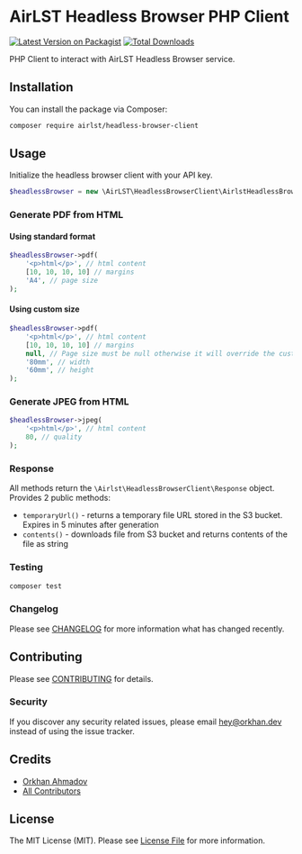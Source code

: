 # AirLST Headless Browser PHP Client

[![Latest Version on Packagist](https://img.shields.io/packagist/v/airlst/headless-browser-client.svg?style=flat-square)](https://packagist.org/packages/airlst/headless-browser-client)
[![Total Downloads](https://img.shields.io/packagist/dt/airlst/headless-browser-client.svg?style=flat-square)](https://packagist.org/packages/airlst/headless-browser-client)

PHP Client to interact with AirLST Headless Browser service.

## Installation

You can install the package via Composer:

```bash
composer require airlst/headless-browser-client
```

## Usage

Initialize the headless browser client with your API key.

```php
$headlessBrowser = new \AirLST\HeadlessBrowserClient\AirlstHeadlessBrowser('api-key-here');
```

### Generate PDF from HTML

#### Using standard format
```php
$headlessBrowser->pdf(
    '<p>html</p>', // html content
    [10, 10, 10, 10] // margins
    'A4', // page size
);
```

#### Using custom size
```php
$headlessBrowser->pdf(
    '<p>html</p>', // html content
    [10, 10, 10, 10] // margins
    null, // Page size must be null otherwise it will override the custom width and height
    '80mm', // width
    '60mm', // height
);
```

### Generate JPEG from HTML

```php
$headlessBrowser->jpeg(
    '<p>html</p>', // html content
    80, // quality
);
```

### Response

All methods return the `\Airlst\HeadlessBrowserClient\Response` object.
Provides 2 public methods:

- `temporaryUrl()` - returns a temporary file URL stored in the S3 bucket. Expires in 5 minutes after generation
- `contents()` - downloads file from S3 bucket and returns contents of the file as string

### Testing

```bash
composer test
```

### Changelog

Please see [CHANGELOG](CHANGELOG.md) for more information what has changed recently.

## Contributing

Please see [CONTRIBUTING](CONTRIBUTING.md) for details.

### Security

If you discover any security related issues, please email hey@orkhan.dev instead of using the issue tracker.

## Credits

-   [Orkhan Ahmadov](https://github.com/airlst)
-   [All Contributors](../../contributors)

## License

The MIT License (MIT). Please see [License File](LICENSE.md) for more information.
